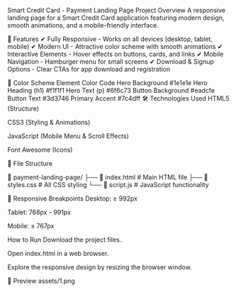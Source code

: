 Smart Credit Card - Payment Landing Page
Project Overview
A responsive landing page for a Smart Credit Card application featuring modern design, smooth animations, and a mobile-friendly interface.

🚀 Features
✔ Fully Responsive - Works on all devices (desktop, tablet, mobile)
✔ Modern UI - Attractive color scheme with smooth animations
✔ Interactive Elements - Hover effects on buttons, cards, and links
✔ Mobile Navigation - Hamburger menu for small screens
✔ Download & Signup Options - Clear CTAs for app download and registration

🎨 Color Scheme
Element	Color Code
Hero Background	#1e1e1e
Hero Heading (h1)	#f1f1f1
Hero Text (p)	#6f6c73
Button Background	#eadcfe
Button Text	#3d3746
Primary Accent	#7c4dff
🛠 Technologies Used
HTML5 (Structure)

CSS3 (Styling & Animations)

JavaScript (Mobile Menu & Scroll Effects)

Font Awesome (Icons)

📂 File Structure

📂 payment-landing-page/
├── 📄 index.html          # Main HTML file
├── 📄 styles.css          # All CSS styling
└── 📄 script.js           # JavaScript functionality

📱 Responsive Breakpoints
Desktop: ≥ 992px

Tablet: 768px - 991px

Mobile: ≤ 767px

 How to Run
Download the project files.

Open index.html in a web browser.

Explore the responsive design by resizing the browser window.

📸 Preview
assets/1.png